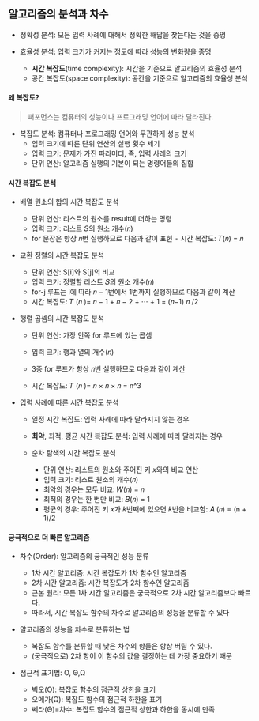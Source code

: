 ## 알고리즘의 분석과 차수

* 정확성 분석: 모든 입력 사례에 대해서 정확한 해답을 찾는다는 것을 증명

* 효율성 분석: 입력 크기가 커지는 정도에 따라 성능의 변화량을 증명
  * **시간 복잡도**(time complexity): 시간을 기준으로 알고리즘의 효율성 분석
  * 공간 복잡도(space complexity): 공간을 기준으로 알고리즘의 효율성 분석



#### 왜 복잡도?

> 퍼포먼스는 컴퓨터의 성능이나 프로그래밍 언어에 따라 달라진다.

* 복잡도 분석: 컴퓨터나 프로그래밍 언어와 무관하게 성능 분석
  * 입력 크기에 따른 단위 연산의 실행 횟수 세기
  * 입력 크기: 문제가 가진 파라미터, 즉, 입력 사례의 크기
  * 단위 연산: 알고리즘 실행의 기본이 되는 명령어들의 집합



#### 시간 복잡도 분석

* 배열 원소의 합의 시간 복잡도 분석
  * 단위 연산: 리스트의 원소를 result에 더하는 명령
  * 입력 크기: 리스트 𝑆의 원소 개수(𝑛)
  * for 문장은 항상 𝑛번 실행하므로 다음과 같이 표현 ⁃ 시간 복잡도: 𝑇(𝑛) = 𝑛
  
* 교환 정렬의 시간 복잡도 분석
  * 단위 연산: S[i]와 S[j]의 비교
  * 입력 크기: 정렬할 리스트 𝑆의 원소 개수(𝑛)
  * for-j 루프는 i에 따라 𝑛 − 1번에서 1번까지 실행하므로 다음과 같이 계산
  * 시간 복잡도: 𝑇 (𝑛 )= 𝑛 − 1 + 𝑛 − 2 + ⋯ + 1 = (𝑛−1) 𝑛 /2

* 행렬 곱셈의 시간 복잡도 분석

  * 단위 연산: 가장 안쪽 for 루프에 있는 곱셈

  * 입력 크기: 행과 열의 개수(𝑛) 

  * 3중 for 루프가 항상 𝑛번 실행하므로 다음과 같이 계산

  * 시간 복잡도: 𝑇 (𝑛 )= 𝑛 × 𝑛 × 𝑛 = n^3

  

* 입력 사례에 따른 시간 복잡도 분석

  * 일정 시간 복잡도: 입력 사례에 따라 달라지지 않는 경우
  * **최악**, 최적, 평균 시간 복잡도 분석: 입력 사례에 따라 달라지는 경우
  
  * 순차 탐색의 시간 복잡도 분석
    * 단위 연산: 리스트의 원소와 주어진 키 𝑥와의 비교 연산 
    * 입력 크기: 리스트 원소의 개수(𝑛)
    * 최악의 경우는 모두 비교: 𝑊(𝑛) = 𝑛
    * 최적의 경우는 한 번만 비교: 𝐵(𝑛) = 1 
    * 평균의 경우: 주어진 키 𝑥가 𝑘번째에 있으면 𝑘번을 비교함: 𝐴 (𝑛) = (n + 1)/2



#### 궁극적으로 더 빠른 알고리즘

* 차수(Order): 알고리즘의 궁극적인 성능 분류
  * 1차 시간 알고리즘: 시간 복잡도가 1차 함수인 알고리즘
  * 2차 시간 알고리즘: 시간 복잡도가 2차 함수인 알고리즘
  * 근본 원리: 모든 1차 시간 알고리즘은 궁극적으로 2차 시간 알고리즘보다 빠르다.
  * 따라서, 시간 복잡도 함수의 차수로 알고리즘의 성능을 분류할 수 있다



* 알고리즘의 성능을 차수로 분류하는 법
  * 복잡도 함수를 분류할 때 낮은 차수의 항들은 항상 버릴 수 있다.
  * (궁극적으로) 2차 항이 이 함수의 값을 결정하는 데 가장 중요하기 때문



* 점근적 표기법: O, Θ,Ω 
  * 빅오(O): 복잡도 함수의 점근적 상한을 표기
  * 오메가(Ω): 복잡도 함수의 점근적 하한을 표기 
  * 쎄타(Θ)=차수: 복잡도 함수의 점근적 상한과 하한을 동시에 만족

